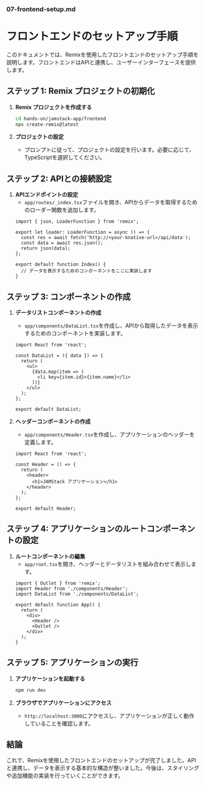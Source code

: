 ### 07-frontend-setup.md

# フロントエンドのセットアップ手順

このドキュメントでは、Remixを使用したフロントエンドのセットアップ手順を説明します。フロントエンドはAPIと連携し、ユーザーインターフェースを提供します。

## ステップ 1: Remix プロジェクトの初期化

1. **Remix プロジェクトを作成する**
   ```bash
   cd hands-on/jamstack-app/frontend
   npx create-remix@latest
   ```

2. **プロジェクトの設定**
   - プロンプトに従って、プロジェクトの設定を行います。必要に応じて、TypeScriptを選択してください。

## ステップ 2: APIとの接続設定

1. **APIエンドポイントの設定**
   - `app/routes/_index.tsx`ファイルを開き、APIからデータを取得するためのローダー関数を追加します。
   ```tsx
   import { json, LoaderFunction } from 'remix';

   export let loader: LoaderFunction = async () => {
     const res = await fetch('http://<your-knative-url>/api/data');
     const data = await res.json();
     return json(data);
   };

   export default function Index() {
     // データを表示するためのコンポーネントをここに実装します
   }
   ```

## ステップ 3: コンポーネントの作成

1. **データリストコンポーネントの作成**
   - `app/components/DataList.tsx`を作成し、APIから取得したデータを表示するためのコンポーネントを実装します。
   ```tsx
   import React from 'react';

   const DataList = ({ data }) => {
     return (
       <ul>
         {data.map(item => (
           <li key={item.id}>{item.name}</li>
         ))}
       </ul>
     );
   };

   export default DataList;
   ```

2. **ヘッダーコンポーネントの作成**
   - `app/components/Header.tsx`を作成し、アプリケーションのヘッダーを定義します。
   ```tsx
   import React from 'react';

   const Header = () => {
     return (
       <header>
         <h1>JAMStack アプリケーション</h1>
       </header>
     );
   };

   export default Header;
   ```

## ステップ 4: アプリケーションのルートコンポーネントの設定

1. **ルートコンポーネントの編集**
   - `app/root.tsx`を開き、ヘッダーとデータリストを組み合わせて表示します。
   ```tsx
   import { Outlet } from 'remix';
   import Header from './components/Header';
   import DataList from './components/DataList';

   export default function App() {
     return (
       <div>
         <Header />
         <Outlet />
       </div>
     );
   }
   ```

## ステップ 5: アプリケーションの実行

1. **アプリケーションを起動する**
   ```bash
   npm run dev
   ```

2. **ブラウザでアプリケーションにアクセス**
   - `http://localhost:3000`にアクセスし、アプリケーションが正しく動作していることを確認します。

## 結論

これで、Remixを使用したフロントエンドのセットアップが完了しました。APIと連携し、データを表示する基本的な構造が整いました。今後は、スタイリングや追加機能の実装を行っていくことができます。